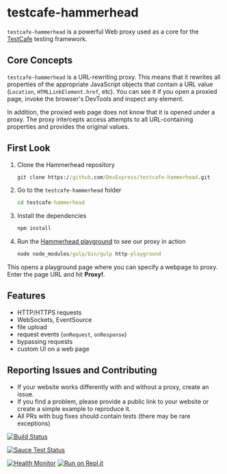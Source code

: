 # testcafe-hammerhead
`testcafe-hammerhead` is a powerful Web proxy used as a core for the [TestCafe](https://github.com/devexpress/testcafe) testing framework.

## Core Concepts

`testcafe-hammerhead` is a URL-rewriting proxy. This means that it rewrites all properties of the appropriate JavaScript objects that contain a URL value (`Location`, `HTMLLinkElement.href`, etc). You can see it if you open a proxied page, invoke the browser's DevTools and inspect any element.

In addition, the proxied web page does not know that it is opened under a proxy. The proxy intercepts access attempts to all URL-containing properties and provides the original values.

## First Look
1. Clone the Hammerhead repository
    ```cmd
    git clone https://github.com/DevExpress/testcafe-hammerhead.git
    ```
1. Go to the `testcafe-hammerhead` folder
    ```cmd
    cd testcafe-hammerhead
    ```
1. Install the dependencies
    ```cmd
    npm install
    ```
1. Run the [Hammerhead playground](https://github.com/DevExpress/testcafe-hammerhead/blob/master/test/playground/server.js) to see our proxy in action
    ```cmd
    node node_modules/gulp/bin/gulp http-playground
    ```

This opens a playground page where you can specify a webpage to proxy. Enter the page URL and hit **Proxy!**.

## Features

* HTTP/HTTPS requests
* WebSockets, EventSource
* file upload
* request events (`onRequest`, `onResponse`)
* bypassing requests
* custom UI on a web page

##  Reporting Issues and Contributing

* If your website works differently with and without a proxy, create an issue.
* If you find a problem, please provide a public link to your website or create a simple example to reproduce it.
* All PRs with bug fixes should contain tests (there may be rare exceptions)

[![Build Status](https://travis-ci.org/DevExpress/testcafe-hammerhead.svg)](https://travis-ci.org/DevExpress/testcafe-hammerhead)

[![Sauce Test Status](https://saucelabs.com/browser-matrix/testcafebot.svg)](https://saucelabs.com/u/testcafebot)

[![Health Monitor](http://66.55.147.18:13500/badge/last-commit.svg)](http://66.55.147.18:13500/)
[![Run on Repl.it](https://repl.it/badge/github/DevExpress/testcafe-hammerhead)](https://repl.it/github/DevExpress/testcafe-hammerhead)


